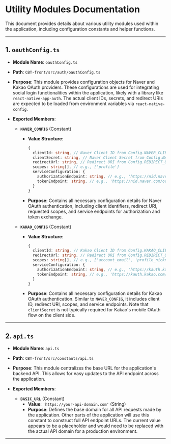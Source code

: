 # Utility Modules Documentation

This document provides details about various utility modules used within the application, including configuration constants and helper functions.

---

## 1. `oauthConfig.ts`

-   **Module Name**: `oauthConfig.ts`
-   **Path**: `CBT-front/src/auth/oauthConfig.ts`
-   **Purpose**: This module provides configuration objects for Naver and Kakao OAuth providers. These configurations are used for integrating social login functionalities within the application, likely with a library like `react-native-app-auth`. The actual client IDs, secrets, and redirect URIs are expected to be loaded from environment variables via `react-native-config`.

-   **Exported Members**:

    -   **`NAVER_CONFIG`** (Constant)
        -   **Value Structure**:
            ```typescript
            {
              clientId: string, // Naver Client ID from Config.NAVER_CLIENT_ID
              clientSecret: string, // Naver Client Secret from Config.NAVER_CLIENT_SECRET
              redirectUrl: string, // Redirect URI from Config.REDIRECT_URI
              scopes: string[], // e.g., ['profile']
              serviceConfiguration: {
                authorizationEndpoint: string, // e.g., 'https://nid.naver.com/oauth2.0/authorize'
                tokenEndpoint: string, // e.g., 'https://nid.naver.com/oauth2.0/token'
              }
            }
            ```
        -   **Purpose**: Contains all necessary configuration details for Naver OAuth authentication, including client identifiers, redirect URI, requested scopes, and service endpoints for authorization and token exchange.

    -   **`KAKAO_CONFIG`** (Constant)
        -   **Value Structure**:
            ```typescript
            {
              clientId: string, // Kakao Client ID from Config.KAKAO_CLIENT_ID
              redirectUrl: string, // Redirect URI from Config.REDIRECT_URI
              scopes: string[], // e.g., ['account_email', 'profile_nickname']
              serviceConfiguration: {
                authorizationEndpoint: string, // e.g., 'https://kauth.kakao.com/oauth/authorize'
                tokenEndpoint: string, // e.g., 'https://kauth.kakao.com/oauth/token'
              }
            }
            ```
        -   **Purpose**: Contains all necessary configuration details for Kakao OAuth authentication. Similar to `NAVER_CONFIG`, it includes client ID, redirect URI, scopes, and service endpoints. Note that `clientSecret` is not typically required for Kakao's mobile OAuth flow on the client side.

---

## 2. `api.ts`

-   **Module Name**: `api.ts`
-   **Path**: `CBT-front/src/constants/api.ts`
-   **Purpose**: This module centralizes the base URL for the application's backend API. This allows for easy updates to the API endpoint across the application.

-   **Exported Members**:

    -   **`BASIC_URL`** (Constant)
        -   **Value**: `'https://your-api-domain.com'` (String)
        -   **Purpose**: Defines the base domain for all API requests made by the application. Other parts of the application will use this constant to construct full API endpoint URLs. The current value appears to be a placeholder and would need to be replaced with the actual API domain for a production environment.

---
